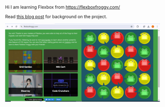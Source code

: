 Hi I am learning Flexbox from https://flexboxfroggy.com/

Read [this blog post](https://thomaspark.co/2015/11/learning-css-layout-with-flexbox-froggy/) for background on the project.

![FontCDN screenshot](./Completion.jpeg)

